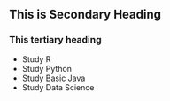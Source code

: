 ## This is Secondary Heading
### This tertiary heading

* Study R
* Study Python
* Study Basic Java
* Study Data Science
